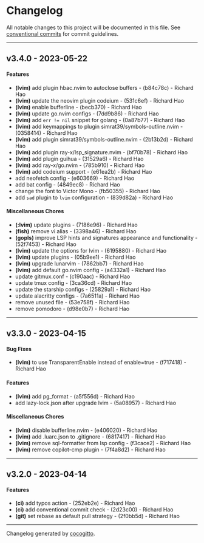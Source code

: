 # Changelog
All notable changes to this project will be documented in this file. See [conventional commits](https://www.conventionalcommits.org/) for commit guidelines.

- - -
## v3.4.0 - 2023-05-22
#### Features
- **(lvim)** add plugin hbac.nvim to autoclose buffers - (b84c78c) - Richard Hao
- **(lvim)** update the neovim plugin codeium - (531c6ef) - Richard Hao
- **(lvim)** enable bufferline - (becb370) - Richard Hao
- **(lvim)** update go.nvim configs - (7dd9b86) - Richard Hao
- **(lvim)** add `err != nil` snippet for golang - (0a87b77) - Richard Hao
- **(lvim)** add keymappings to plugin simrat39/symbols-outline.nvim - (0358414) - Richard Hao
- **(lvim)** add plugin simrat39/symbols-outline.nvim - (2b13b2d) - Richard Hao
- **(lvim)** add plugin ray-x/lsp_signature.nvim - (bf70b78) - Richard Hao
- **(lvim)** add plugin guihua - (31529a6) - Richard Hao
- **(lvim)** add ray-x/go.nvim - (785b910) - Richard Hao
- **(lvim)** add codeium support - (e61ea2b) - Richard Hao
- add neofetch config - (e603669) - Richard Hao
- add bat config - (4849ec8) - Richard Hao
- change the font to Victor Mono - (fb50355) - Richard Hao
- add `sad` plugin to `lvim` configuration - (839d82a) - Richard Hao
#### Miscellaneous Chores
- **(:lvim)** update plugins - (7186e96) - Richard Hao
- **(fish)** remove vi alias - (3398a46) - Richard Hao
- **(gopls)** improve LSP hints and signatures appearance and functionality - (52f7453) - Richard Hao
- **(lvim)** update the options for lvim - (6195880) - Richard Hao
- **(lvim)** update plugins - (05b9ee1) - Richard Hao
- **(lvim)** upgrade lunarvim - (7862bb7) - Richard Hao
- **(lvim)** add default go.nvim config - (a4332a1) - Richard Hao
- update gitmux.conf - (c190aac) - Richard Hao
- update tmux config - (3ca36cd) - Richard Hao
- update the starship configs - (25829a1) - Richard Hao
- update alacritty configs - (7a6511a) - Richard Hao
- remove unused file - (53e758f) - Richard Hao
- remove pomodoro - (d98e0b7) - Richard Hao

- - -

## v3.3.0 - 2023-04-15
#### Bug Fixes
- **(lvim)** to use TransparentEnable instead of enable=true - (f717418) - Richard Hao
#### Features
- **(lvim)** add pg_format - (a5f556d) - Richard Hao
- add lazy-lock.json after upgrade lvim - (5a08957) - Richard Hao
#### Miscellaneous Chores
- **(lvim)** disable bufferline.nvim - (e406020) - Richard Hao
- **(lvim)** add .luarc.json to .gitignore - (6817417) - Richard Hao
- **(lvim)** remove sql-formatter from lsp config - (f3cace2) - Richard Hao
- **(lvim)** remove copilot-cmp plugin - (7f4a8d2) - Richard Hao

- - -

## v3.2.0 - 2023-04-14
#### Features
- **(ci)** add typos action - (252eb2e) - Richard Hao
- **(ci)** add conventional commit check - (2d23c00) - Richard Hao
- **(git)** set rebase as default pull strategy - (2f0bb5d) - Richard Hao

- - -

Changelog generated by [cocogitto](https://github.com/cocogitto/cocogitto).